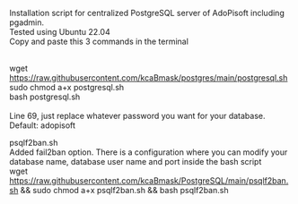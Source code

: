 Installation script for centralized PostgreSQL server of AdoPisoft including pgadmin. <br>
Tested using Ubuntu 22.04<br>
Copy and paste this 3 commands in the terminal<br><br>

wget https://raw.githubusercontent.com/kcaBmask/postgres/main/postgresql.sh<br>
sudo chmod a+x postgresql.sh<br>
bash postgresql.sh<br><br>
Line 69, just replace whatever password you want for your database. Default: adopisoft<br>

psqlf2ban.sh<br>
Added fail2ban option. There is a configuration where you can modify your database name, database user name and port inside the bash script<br>
wget https://raw.githubusercontent.com/kcaBmask/PostgreSQL/main/psqlf2ban.sh && sudo chmod a+x psqlf2ban.sh && bash psqlf2ban.sh<br>
